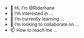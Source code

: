 - 👋 Hi, I’m @Riderhane
- 👀 I’m interested in ...
- 🌱 I’m currently learning ...
- 💞️ I’m looking to collaborate on ...
- 📫 How to reach me ...

<!---
Riderhane/Riderhane is a ✨ special ✨ repository because its `README.md` (this file) appears on your GitHub profile.
You can click the Preview link to take a look at your changes.
--->
